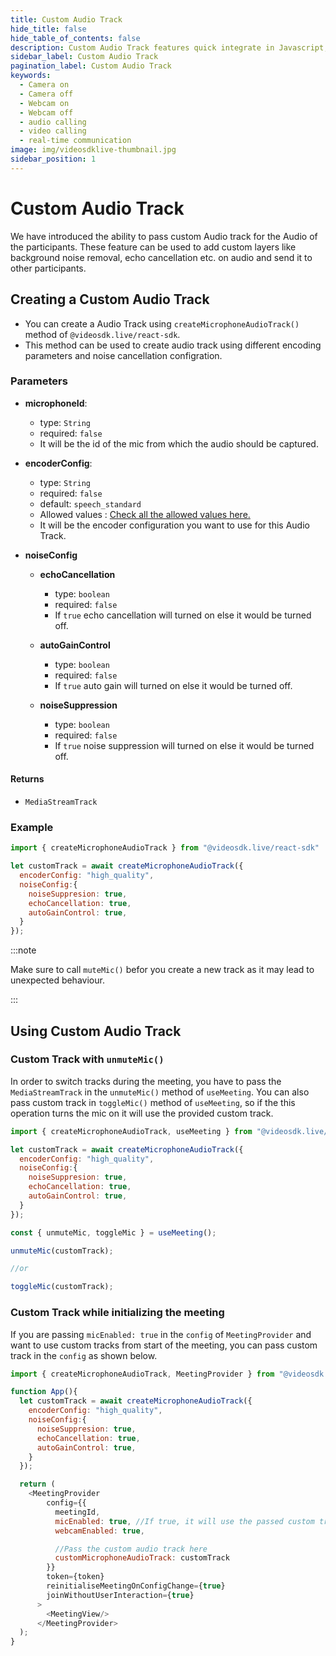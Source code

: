 ```yaml
---
title: Custom Audio Track
hide_title: false
hide_table_of_contents: false
description: Custom Audio Track features quick integrate in Javascript, React JS, Android, IOS, React Native, Flutter with Video SDK to add live video & audio conferencing to your applications.
sidebar_label: Custom Audio Track
pagination_label: Custom Audio Track
keywords:
  - Camera on
  - Camera off
  - Webcam on
  - Webcam off
  - audio calling
  - video calling
  - real-time communication
image: img/videosdklive-thumbnail.jpg
sidebar_position: 1
---
```


# Custom Audio Track

We have introduced the ability to pass custom Audio track for the Audio of the participants. These feature can be used to add custom layers like background noise removal, echo cancellation etc. on audio and send it to other participants.

## Creating a Custom Audio Track

- You can create a Audio Track using `createMicrophoneAudioTrack()` method of `@videosdk.live/react-sdk`.
- This method can be used to create audio track using different encoding parameters and noise cancellation configration.

### Parameters

- **microphoneId**:
  - type: `String`
  - required: `false`
  - It will be the id of the mic from which the audio should be captured. 

- **encoderConfig**:
  - type: `String`
  - required: `false`
  - default: `speech_standard`
  - Allowed values : [Check all the allowed values here.](./encoding-profiles#encoding-profiles-for-audio-track)
  - It will be the encoder configuration you want to use for this Audio Track. 

- **noiseConfig**
  - **echoCancellation**
    - type: `boolean`
    - required: `false`
    - If `true` echo cancellation will turned on else it would be turned off.

  - **autoGainControl**
    - type: `boolean`
    - required: `false`
    - If `true` auto gain will turned on else it would be turned off.
  
  - **noiseSuppression**
    - type: `boolean`
    - required: `false`
    - If `true` noise suppression will turned on else it would be turned off.

#### Returns

- `MediaStreamTrack`

### Example

```javascript
import { createMicrophoneAudioTrack } from "@videosdk.live/react-sdk"

let customTrack = await createMicrophoneAudioTrack({
  encoderConfig: "high_quality",
  noiseConfig:{
    noiseSuppresion: true,
    echoCancellation: true,
    autoGainControl: true,
  }
});
```

:::note

Make sure to call `muteMic()` befor you create a new track as it may lead to unexpected behaviour.

:::

## Using Custom Audio Track

### Custom Track with `unmuteMic()`

In order to switch tracks during the meeting, you have to pass the  `MediaStreamTrack` in the `unmuteMic()` method of `useMeeting`. You can also pass custom track in `toggleMic()` method of `useMeeting`, so if the this operation turns the mic on it will use the provided custom track.

```javascript
import { createMicrophoneAudioTrack, useMeeting } from "@videosdk.live/react-sdk"

let customTrack = await createMicrophoneAudioTrack({
  encoderConfig: "high_quality",
  noiseConfig:{
    noiseSuppresion: true,
    echoCancellation: true,
    autoGainControl: true,
  }
});

const { unmuteMic, toggleMic } = useMeeting();

unmuteMic(customTrack);

//or

toggleMic(customTrack);
```

### Custom Track while initializing the meeting

If you are passing `micEnabled: true` in the `config` of `MeetingProvider` and want to use custom tracks from start of the meeting, you can pass custom track in the `config` as shown below.

```javascript
import { createMicrophoneAudioTrack, MeetingProvider } from "@videosdk.live/react-sdk"

function App(){
  let customTrack = await createMicrophoneAudioTrack({
    encoderConfig: "high_quality",
    noiseConfig:{
      noiseSuppresion: true,
      echoCancellation: true,
      autoGainControl: true,
    }
  });

  return (
    <MeetingProvider
        config={{
          meetingId,
          micEnabled: true, //If true, it will use the passed custom track to turn mic on
          webcamEnabled: true,

          //Pass the custom audio track here
          customMicrophoneAudioTrack: customTrack
        }}
        token={token}
        reinitialiseMeetingOnConfigChange={true}
        joinWithoutUserInteraction={true}
      >
        <MeetingView/>
      </MeetingProvider>
  );
}
```